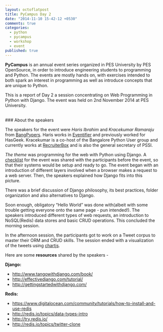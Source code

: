 ```yaml
---
layout: octoflatpost
title: PyCampus Day 2
date: "2014-11-10 15-42-12 +0530"
comments: true
categories: 
  - python
  - pycampus
  - workshop
  - event
published: true
---
```


**PyCampus** is an annual event series organized in PES University by PES OpenSource, in order to introduce engineering students to programming and Python. The events are mostly hands on, with exercises intended to both spark an interest in programming as well as introduce concepts that are unique to Python.

This is a report of Day 2 a session concentrating on Web Programming in Python with Django. The event was held on 2nd November 2014 at PES University.

<!-- more -->

<br/>
### About the speakers
</br>

The speakers for the event were *Haris Ibrahim* and *Kracekumar Ramaraju* from [BangPypers][1]. Haris works in [Eventifier][2] and previously worked for HasGeek. Kracekumar is a co-host of the Bangalore Python User group and currently works at [RecruiterBox][3] and is also the general secretary of PSSI.

*The theme* was programming for the web with Python using Django. A [checklist][4] for the event was shared with the participants before the event, so that their systems would be setup and ready to go. The event began with an introduction of different layers involved when a browser makes a request to a web server. Then, the speakers explained how Django fits into this picture. 

There was a brief discussion of Django philosophy, its best practices, folder organization and also alternatives to Django.

Soon enough, obligatory “Hello World” was done with(albeit with some trouble getting everyone onto the same page - pun intended!). The speakers introduced different types of web requests, an introduction to NoSQL(Redis) data stores and basic CRUD operations. This concluded the morning session.

In the afternoon session, the participants got to work on a Tweet corpus to master their ORM and CRUD skills. The session ended with a visualization of the tweets using [chartjs][5].

Here are some **resources** shared by the speakers -

**Django:**
+ http://www.tangowithdjango.com/book/
+ http://effectivedjango.com/tutorial/
+ http://gettingstartedwithdjango.com/

**Redis:**
+ https://www.digitalocean.com/community/tutorials/how-to-install-and-use-redis
+ http://redis.io/topics/data-types-intro
+ http://try.redis.io/
+ http://redis.io/topics/twitter-clone

[1]: http://bangalore.python.org.in/
[2]: http://eventifier.com/about/
[3]: http://recruiterbox.com
[4]: https://docs.google.com/document/d/1NhSyFZVCTyOQm3oaRKb9vJCXKjcUqIq6Ij4Uw0Pz6c4/pub
[5]: http://www.chartjs.org/
